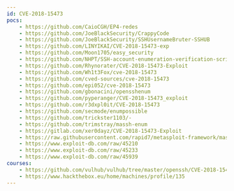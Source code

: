 ```yaml
---
id: CVE-2018-15473
pocs:
    - https://github.com/CaioCGH/EP4-redes
    - https://github.com/JoeBlackSecurity/CrappyCode
    - https://github.com/JoeBlackSecurity/SSHUsernameBruter-SSHUB
    - https://github.com/LINYIKAI/CVE-2018-15473-exp
    - https://github.com/Moon1705/easy_security
    - https://github.com/NHPT/SSH-account-enumeration-verification-script
    - https://github.com/Rhynorater/CVE-2018-15473-Exploit
    - https://github.com/Wh1t3Fox/cve-2018-15473
    - https://github.com/cved-sources/cve-2018-15473
    - https://github.com/epi052/cve-2018-15473
    - https://github.com/gbonacini/opensshenum
    - https://github.com/pyperanger/CVE-2018-15473_exploit
    - https://github.com/r3dxpl0it/CVE-2018-15473
    - https://github.com/secmode/enumpossible
    - https://github.com/trickster1103/-
    - https://github.com/trimstray/massh-enum
    - https://gitlab.com/xer0dayz/CVE-2018-15473-Exploit
    - https://raw.githubusercontent.com/rapid7/metasploit-framework/master/modules/auxiliary/scanner/ssh/ssh_enumusers.rb
    - https://www.exploit-db.com/raw/45210
    - https://www.exploit-db.com/raw/45233
    - https://www.exploit-db.com/raw/45939
courses:
    - https://github.com/vulhub/vulhub/tree/master/openssh/CVE-2018-15473
    - https://www.hackthebox.eu/home/machines/profile/135
---
```

